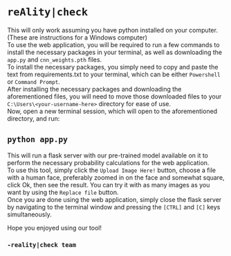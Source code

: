 # `reAlity|check`   
This will only work assuming you have python installed on your computer. (These are instructions for a Windows computer)   
To use the web application, you will be required to run a few commands to install the necessary packages in your terminal, as well as downloading the `app.py` and `cnn_weights.pth` files.   
To install the necessary packages, you simply need to copy and paste the text from requirements.txt to your terminal, which can be either `Powershell` or `Command Prompt`.   
After installing the necessary packages and downloading the aforementioned files, you will need to move those downloaded files to your `C:\Users\<your-username-here>` directory for ease of use.   
Now, open a new terminal session, which will open to the aforementioned directory, and run:   
##    `python app.py`   

This will run a flask server with our pre-trained model available on it to perform the necessary probability calculations for the web application.   
To use this tool, simply click the `Upload Image Here!` button, choose a file with a human face, preferably zoomed in on the face and somewhat square, click Ok, then see the result. You can try it with as many images as you want by using the `Replace file` button.   
Once you are done using the web application, simply close the flask server by navigating to the terminal window and pressing the `[CTRL]` and `[C]` keys simultaneously.   

Hope you enjoyed using our tool!   
### `-reality|check team`